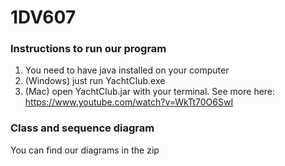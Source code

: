 # 1DV607

### Instructions to run our program ###
1. You need to have java installed on your computer
2. (Windows) just run YachtClub.exe
3. (Mac) open YachtClub.jar with your terminal. 
See more here: https://www.youtube.com/watch?v=WkTt70O6SwI

### Class and sequence diagram ###
You can find our diagrams in the zip
